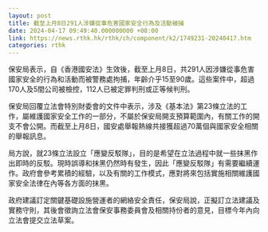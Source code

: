 ```yaml
---
layout: post
title: 截至上月8日291人涉嫌從事危害國家安全行為及活動被捕
date: 2024-04-17 09:49:40.000000000 +08:00
link: https://news.rthk.hk/rthk/ch/component/k2/1749231-20240417.htm
categories: rthk
---
```


保安局表示，自《香港國安法》生效後，截至上月8日，共291人因涉嫌從事危害國家安全的行為和活動而被警務處拘捕，年齡介乎15至90歲。這些案件中，超過170人及5間公司被檢控，112人已被定罪判刑或正等候判刑。

保安局回覆立法會特別財委會的文件中表示，涉及《基本法》第23條立法的工作，屬維護國家安全工作的一部分，不屬於保安局開支預算範圍內，有關工作的開支不會公開。而截至上月8日，國安處舉報熱線共接獲超過70萬個與國家安全相關的舉報訊息。

局方說，就23條立法設立「應變反駁隊」，目的是希望在立法過程中就一些抹黑作出即時的反駁。現時誤導和抹黑仍然時有發生，因此「應變反駁隊」有需要繼續運作。政府會參考累積的經驗，以及有關的工作模式，應對將來包括實施相關維護國家安全法律在內等各方面的抹黑。

政府建議訂定關鍵基礎設施營運者的網絡安全責任，保安局說，正擬訂立法建議及實務守則，其後會徵詢立法會保安事務委員會及相關持份者的意見，目標今年內向立法會提交立法草案。
